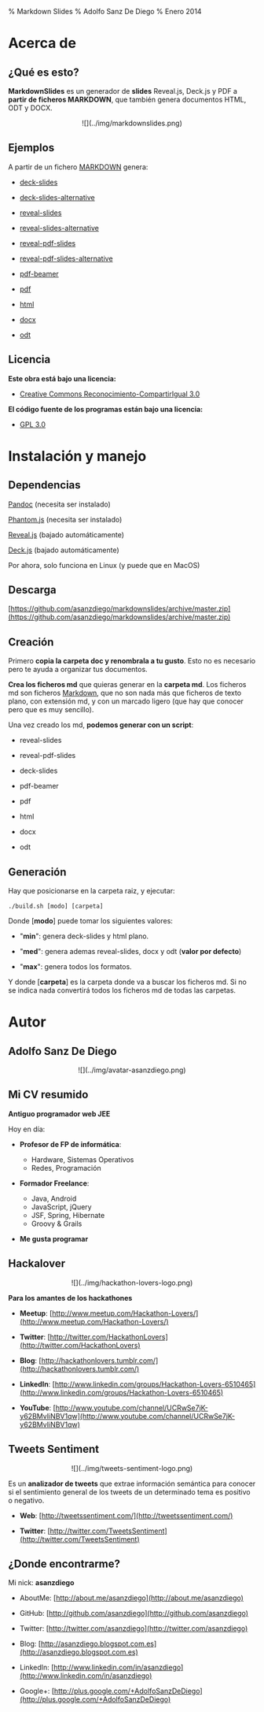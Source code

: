 % Markdown Slides
% Adolfo Sanz De Diego
% Enero 2014

# Acerca de

## ¿Qué es esto?

**MarkdownSlides** es un generador de **slides** Reveal.js, Deck.js y PDF
  a **partir de ficheros MARKDOWN**,  que también genera documentos HTML, ODT y DOCX.

<div style="text-align:center">![](../img/markdownslides.png)</div>

## Ejemplos

A partir de un fichero [MARKDOWN](https://raw.github.com/asanzdiego/markdownslides/master/doc/md/leeme.md)
  genera:

-  [deck-slides](http://asanzdiego.github.io/markdownslides/doc/export/leeme-deck-slides.html)

-  [deck-slides-alternative](http://asanzdiego.github.io/markdownslides/doc/export/leeme-deck-slides-alternative.html)

-  [reveal-slides](http://asanzdiego.github.io/markdownslides/doc/export/leeme-reveal-slides.html)

-  [reveal-slides-alternative](http://asanzdiego.github.io/markdownslides/doc/export/leeme-reveal-slides-alternative.html)

-  [reveal-pdf-slides](http://asanzdiego.github.io/markdownslides/doc/export/leeme-reveal-slides.pdf)

-  [reveal-pdf-slides-alternative](http://asanzdiego.github.io/markdownslides/doc/export/leeme-reveal-slides-alternative.pdf)

-  [pdf-beamer](http://asanzdiego.github.io/markdownslides/doc/export/leeme-beamer.pdf)

-  [pdf](http://asanzdiego.github.io/markdownslides/doc/export/leeme.pdf)

-  [html](http://asanzdiego.github.io/markdownslides/doc/export/leeme.html)

-  [docx](http://asanzdiego.github.io/markdownslides/doc/export/leeme.docx)

-  [odt](http://asanzdiego.github.io/markdownslides/doc/export/leeme.odt)

## Licencia

**Este obra está bajo una licencia:**

-  [Creative Commons Reconocimiento-CompartirIgual 3.0](http://creativecommons.org/licenses/by-sa/3.0/es/)

**El código fuente de los programas están bajo una licencia:**

-  [GPL 3.0](http://www.viti.es/gnu/licenses/gpl.html)

# Instalación y manejo

## Dependencias

[Pandoc](http://johnmacfarlane.net/pandoc/) (necesita ser instalado)

[Phantom.js](http://phantomjs.org) (necesita ser instalado)

[Reveal.js](http://lab.hakim.se/reveal-js/#/) (bajado automáticamente)

[Deck.js](http://imakewebthings.com/deck.js/) (bajado automáticamente)

Por ahora, solo funciona en Linux (y puede que en MacOS)

## Descarga

[https://github.com/asanzdiego/markdownslides/archive/master.zip](https://github.com/asanzdiego/markdownslides/archive/master.zip)

## Creación

Primero **copia la carpeta doc y renombrala a tu gusto**. Esto no es necesario pero
  te ayuda a organizar tus documentos.

**Crea los ficheros md** que quieras generar en la **carpeta md**.
  Los ficheros md son ficheros [Markdown](http://es.wikipedia.org/wiki/Markdown),
  que no son nada más que ficheros de texto plano, con extensión md,
  y con un marcado ligero (que hay que conocer pero que es muy sencillo).

Una vez creado los md, **podemos generar con un script**:

-  reveal-slides

-  reveal-pdf-slides

-  deck-slides

-  pdf-beamer

-  pdf

-  html

-  docx

-  odt

## Generación

Hay que posicionarse en la carpeta raiz, y ejecutar:

~~~
./build.sh [modo] [carpeta]
~~~

Donde [**modo**] puede tomar los siguientes valores:

-  "**min**": genera deck-slides y html plano.

-  "**med**": genera ademas reveal-slides, docx y odt (**valor por defecto**)

-  "**max**": genera todos los formatos.

Y donde [**carpeta**] es la carpeta donde va a buscar
  los ficheros md. Si no se indica nada convertirá todos los ficheros md 
  de todas las carpetas.

# Autor

## Adolfo Sanz De Diego

<div style="text-align:center">![](../img/avatar-asanzdiego.png)</div>

## Mi CV resumido

**Antiguo programador web JEE**

Hoy en día:

-  **Profesor de FP de informática**:

    - Hardware, Sistemas Operativos
    - Redes, Programación

-  **Formador Freelance**:

    - Java, Android
    - JavaScript, jQuery
    - JSF, Spring, Hibernate
    - Groovy & Grails

-  **Me gusta programar**

## Hackalover

<div style="text-align:center">![](../img/hackathon-lovers-logo.png)</div>

**Para los amantes de los hackathones**

-  **Meetup**: [http://www.meetup.com/Hackathon-Lovers/](http://www.meetup.com/Hackathon-Lovers/)

-  **Twitter**: [http://twitter.com/HackathonLovers](http://twitter.com/HackathonLovers)

-  **Blog**: [http://hackathonlovers.tumblr.com/](http://hackathonlovers.tumblr.com/)

-  **LinkedIn**: [http://www.linkedin.com/groups/Hackathon-Lovers-6510465](http://www.linkedin.com/groups/Hackathon-Lovers-6510465)

-  **YouTube**: [http://www.youtube.com/channel/UCRwSe7jK-y62BMvIiNBV1qw](http://www.youtube.com/channel/UCRwSe7jK-y62BMvIiNBV1qw)

## Tweets Sentiment

<div style="text-align:center">![](../img/tweets-sentiment-logo.png)</div>

Es un **analizador de tweets** que extrae información semántica para conocer
si el sentimiento general de los tweets de un determinado tema
es positivo o negativo.

-  **Web**: [http://tweetssentiment.com/](http://tweetssentiment.com/)

-  **Twitter**: [http://twitter.com/TweetsSentiment](http://twitter.com/TweetsSentiment)

## ¿Donde encontrarme?

Mi nick: **asanzdiego**

-  AboutMe:  [http://about.me/asanzdiego](http://about.me/asanzdiego)

-  GitHub:   [http://github.com/asanzdiego](http://github.com/asanzdiego)

-  Twitter:  [http://twitter.com/asanzdiego](http://twitter.com/asanzdiego)

-  Blog:     [http://asanzdiego.blogspot.com.es](http://asanzdiego.blogspot.com.es)

-  LinkedIn: [http://www.linkedin.com/in/asanzdiego](http://www.linkedin.com/in/asanzdiego)

-  Google+:  [http://plus.google.com/+AdolfoSanzDeDiego](http://plus.google.com/+AdolfoSanzDeDiego)
